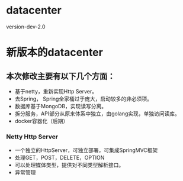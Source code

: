 # datacenter
version-dev-2.0 


# 新版本的datacenter

## 本次修改主要有以下几个方面：
  * 基于netty，重新实现Http Server。
  * 去Spring， Spring全家桶过于庞大，启动较多的非必须项。
  * 数据库基于MongoDB，实现读写分离。
  * 拆分服务，API部分从原来体系中独立，由golang实现，单独访问读库。
  * docker容器化（后期）
  
  
  ### Netty Http Server
  * 一个独立的HttpServer，可独立部署，可集成SpringMVC框架
  * 处理GET，POST，DELETE，OPTION
  * 可以处理媒体类型，提供对不同类型解析接口。
  * 异常管理
